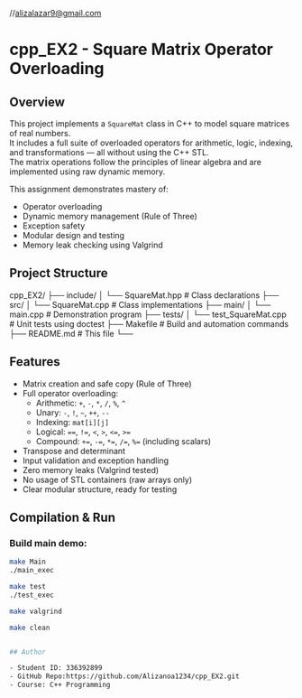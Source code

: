 //alizalazar9@gmail.com

# cpp_EX2 - Square Matrix Operator Overloading

## Overview
This project implements a `SquareMat` class in C++ to model square matrices of real numbers.  
It includes a full suite of overloaded operators for arithmetic, logic, indexing, and transformations — all without using the C++ STL.  
The matrix operations follow the principles of linear algebra and are implemented using raw dynamic memory.

This assignment demonstrates mastery of:
- Operator overloading
- Dynamic memory management (Rule of Three)
- Exception safety
- Modular design and testing
- Memory leak checking using Valgrind


## Project Structure
cpp_EX2/ ├── include/ │ └── SquareMat.hpp # Class declarations ├── src/ │ └── SquareMat.cpp # Class implementations ├── main/ │ └── main.cpp # Demonstration program ├── tests/ │ └── test_SquareMat.cpp # Unit tests using doctest ├── Makefile # Build and automation commands ├── README.md # This file └── 


## Features

- Matrix creation and safe copy (Rule of Three)
- Full operator overloading:
  - Arithmetic: `+`, `-`, `*`, `/`, `%`, `^`
  - Unary: `-`, `!`, `~`, `++`, `--`
  - Indexing: `mat[i][j]`
  - Logical: `==`, `!=`, `<`, `>`, `<=`, `>=`
  - Compound: `+=`, `-=`, `*=`, `/=`, `%=` (including scalars)
- Transpose and determinant
- Input validation and exception handling
- Zero memory leaks (Valgrind tested)
- No usage of STL containers (raw arrays only)
- Clear modular structure, ready for testing


## Compilation & Run

### Build main demo:

```bash
make Main
./main_exec

make test
./test_exec

make valgrind

make clean


## Author

- Student ID: 336392899
- GitHub Repo:https://github.com/Alizanoa1234/cpp_EX2.git
- Course: C++ Programming


